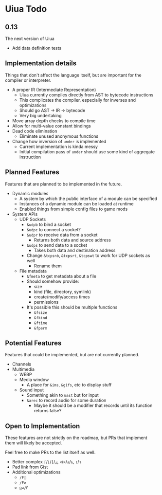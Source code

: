 # Uiua Todo

## 0.13
The next version of Uiua

- Add data definition tests

## Implementation details
Things that don't affect the language itself, but are important for the compiler or interpreter.

- A proper IR (Intermediate Representation)
  - Uiua currently compiles directly from AST to bytecode instructions
  - This complicates the compiler, especially for inverses and optimizations
  - Should go AST -> IR -> bytecode
  - Very big undertaking
- Move array depth checks to compile time
- Allow for multi-value constant bindings
- Dead code elimination
  - Eliminate unused anonymous functions
- Change how inversion of `under` is implemented
  - Current implementation is kinda messy
  - Initial compilation pass of `under` should use some kind of aggregate instruction

## Planned Features
Features that are planned to be implemented in the future.

- Dynamic modules
  - A system by which the public interface of a module can be specified
  - Instances of a dynamic module can be loaded at runtime
  - Enabled things from simple config files to game mods
- System APIs
  - UDP Sockets
    - `&udpb` to bind a socket
    - `&udpc` to connect a socket?
    - `&udpr` to receive data from a socket
      - Returns both data and source address
    - `&udps` to send data to a socket
      - Takes both data and destination address
    - Change `&tcpsnb`, `&tcpsrt`, `&tcpswt` to work for UDP sockets as well
      - Rename them
  - File metadata
    - `&fmeta` to get metadata about a file
    - Should somehow provide:
      - size
      - kind (file, directory, symlink)
      - create/modify/access times
      - permissions
    - It's possible this should be multiple functions
      - `&fsize`
      - `&fkind`
      - `&ftime`
      - `&fperm`

## Potential Features
Features that could be implemented, but are not currently planned.

- Channels
- Multimedia
  - WEBP
  - Media window
    - A place for `&ims`, `&gifs`, etc to display stuff
  - Sound input
    - Something akin to `&ast` but for input
    - `&arec` to record audio for some duration
      - Maybe it should be a modifier that records until its function returns false?

## Open to Implementation

These features are not strictly on the roadmap, but PRs that implement them will likely be accepted.

Feel free to make PRs to the list itself as well.

- Better complex `⌈`/`⌊`/`⁅`/`◿`, `<`/`>`/`≤`/`≥`, `↥`/`↧`
- Pad link from Gist
- Additional optimizations
  - `/F◫`
  - `/F⇌`
  - `⍜⇌/F`
